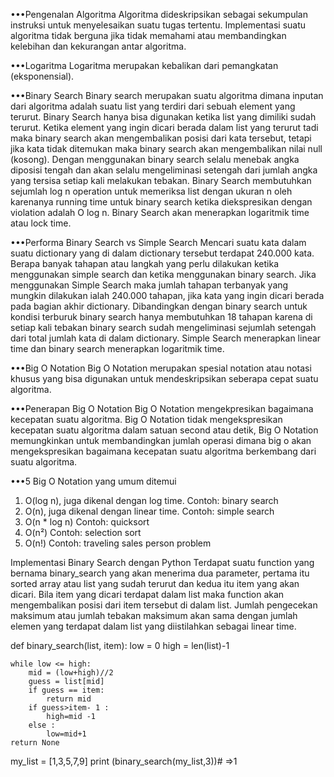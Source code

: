 •••Pengenalan Algoritma
Algoritma dideskripsikan sebagai sekumpulan instruksi untuk menyelesaikan suatu tugas tertentu. 
Implementasi suatu algoritma tidak berguna jika tidak memahami atau membandingkan kelebihan dan kekurangan antar algoritma.

•••Logaritma
Logaritma merupakan kebalikan dari pemangkatan (eksponensial).

•••Binary Search
Binary search merupakan suatu algoritma dimana inputan dari algoritma adalah suatu list yang terdiri dari sebuah element yang terurut.
Binary Search hanya bisa digunakan ketika list yang dimiliki sudah terurut. Ketika element yang ingin dicari berada dalam list yang terurut tadi maka binary search akan mengembalikan posisi dari kata tersebut, tetapi jika kata tidak ditemukan maka binary search akan mengembalikan nilai null (kosong). 
Dengan menggunakan binary search selalu menebak angka diposisi tengah dan akan selalu mengeliminasi setengah dari jumlah angka yang tersisa setiap kali melakukan tebakan. 
Binary Search membutuhkan sejumlah log n operation untuk memeriksa list dengan ukuran n oleh karenanya running time untuk binary search ketika diekspresikan dengan violation adalah O log n. Binary Search akan menerapkan logaritmik time atau lock time.

•••Performa Binary Search vs Simple Search 
Mencari suatu kata dalam suatu dictionary yang di dalam dictionary tersebut terdapat 240.000 kata. Berapa banyak tahapan atau langkah yang perlu dilakukan ketika menggunakan simple search dan ketika menggunakan binary search. 
Jika menggunakan Simple Search maka jumlah tahapan terbanyak yang mungkin dilakukan ialah 240.000 tahapan, jika kata yang ingin dicari berada pada bagian akhir dictionary. 
Dibandingkan dengan binary search untuk kondisi terburuk binary search hanya membutuhkan 18 tahapan karena di setiap kali tebakan binary search sudah mengeliminasi sejumlah setengah dari total jumlah kata di dalam dictionary. Simple Search menerapkan linear time dan binary search menerapkan logaritmik time.

•••Big O Notation
Big O Notation merupakan spesial notation atau notasi khusus yang bisa digunakan untuk mendeskripsikan seberapa cepat suatu algoritma.

•••Penerapan Big O Notation
Big O Notation mengekpresikan bagaimana kecepatan suatu algoritma. Big O Notation tidak mengekspresikan kecepatan suatu algoritma dalam satuan second atau detik, Big O Notation memungkinkan untuk membandingkan jumlah operasi dimana big o akan mengekspresikan bagaimana kecepatan suatu algoritma berkembang dari suatu algoritma.

•••5 Big O Notation yang umum ditemui 
1.	O(log n), juga dikenal dengan log time. 
Contoh: binary search
2.	O(n), juga dikenal dengan linear time. 
Contoh: simple search
3.	O(n * log n)
Contoh: quicksort
4.	O(n²) 
Contoh: selection sort
5.	O(n!) 
Contoh: traveling sales person problem

Implementasi Binary Search dengan Python
Terdapat suatu function yang bernama binary_search yang akan menerima dua parameter, pertama itu sorted array atau list yang sudah terurut dan kedua itu item yang akan dicari. 
Bila item yang dicari terdapat dalam list maka function akan mengembalikan posisi dari item tersebut di dalam list. Jumlah pengecekan maksimum atau jumlah tebakan maksimum akan sama dengan jumlah elemen yang terdapat dalam list yang diistilahkan sebagai linear time.


def binary_search(list, item):
    low = 0
    high = len(list)-1

    while low <= high:
        mid = (low+high)//2
        guess = list[mid]
        if guess == item:
            return mid
        if guess>item- 1 :
            high=mid -1
        else :
            low=mid+1
    return None

my_list = [1,3,5,7,9]
print (binary_search(my_list,3))# =>1




